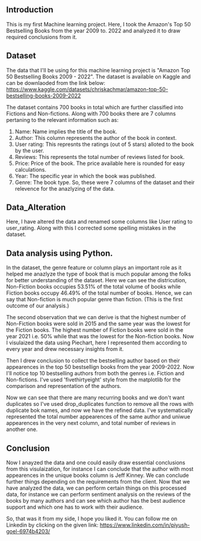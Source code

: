 Introduction
-----------------
This is my first Machine learning project. Here, I took the Amazon's Top 50 Bestselling Books from the year 2009 to. 2022 and analyzed it to draw required conclusions from it. 

Dataset
-----------------
The data that I'll be using for this machine learning project is "Amazon Top 50 Bestselling Books 2009 - 2022". The dataset is available on Kaggle and can be downlaoded from the link below:
https://www.kaggle.com/datasets/chriskachmar/amazon-top-50-bestselling-books-2009-2022

The  dataset contains 700 books in total which are further classified into Fictions and Non-fictions.
Along with 700 books there are 7 columns pertaning to the relevant information such as: 
1. Name: Name implies the title of the book.
2. Author: This column represents the author of the book in context. 
3. User rating: This represnts the ratings (out of 5 stars) alloted to the book by the user.
4. Reviews: This represents the total number of reviews listed for book. 
5. Price: Price of the book. The price available here is rounded for easy calculations. 
6. Year: The specific year in which the book was published. 
7. Genre: The book type. 
So, these were 7 columns of the dataset and their relevence for the anazlyzing of the data. 

Data_Alteration
------------------
Here, I have altered the data and renamed some columns like User rating to user_rating. Along with this I corrected some spelling mistakes in the dataset. 

Data analysis using Python. 
-------------------
In the dataset, the genre feature or column plays an important role as it helped me anazlyze the type of book that is much popular among the folks for better understanding of the dataset. 
Here we can see the districution, Non-Fiction books occupies 53.51% of the total volume of books while Fiction books occupy 46.49% of the total number of books. Hence, we can say that Non-fiction is much popular genre than fiction. (This is the first outcome of our analysis.)

The second observation that we can derive is that the highest number of Non-Fiction books were sold in 2015 and the same year was the lowest for the Fiction books. The highest number of Fiction books were sold in the year 2021 i.e. 50% while that was the lowest for the Non-fiction books. Now I visulaized the data using Piechart, here I represented them according to every year and drew necessary insights from it. 

Then I drew conclusion to collect the bestselling author based on their appearences in the top 50 bestsellign books from the year 2009-2022. Now I'll notice top 10 bestselling authors from both the genres i.e. Fiction and Non-fictions. I've used 'fivethirtyeight' style from the matplotlib for the comparison and representation of the authors. 

Now we can see that there are many recurring books and we don't want duplicates so I've used drop_duplicates function to remove all the rows with duplicate bok names, and now we have the refined data. I've systematically represented the total number appearences of the same author and uniwue appearences in the very next column, and total number of reviews in another one. 

Conclusion
--------------
Now I anayzed the data and one could easily draw essential conclusions from this visulaization, for instance I can conclude that the author with most appearences in the unique books column is Jeff Kinney. We can conclude further things depending on the requirements from the client. 
Now that we have analyzed the data, we can perform certain things on this processed data, for instance we can perform sentiment analysis on the reviews of the books by many authors and can see which author has the best audience support and which one has to work with their audience. 

So, that was it from my side, I hope you liked it. 
You can follow me on Linkedin by clicking on the given link: https://www.linkedin.com/in/piyush-goel-6974b4203/
